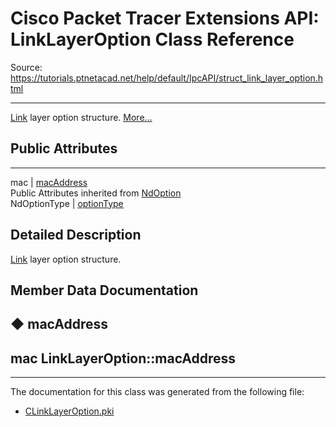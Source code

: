 # Cisco Packet Tracer Extensions API: LinkLayerOption Class Reference

Source: https://tutorials.ptnetacad.net/help/default/IpcAPI/struct_link_layer_option.html

---

[Link](class_link.html "Link is the class that handles the connection link.") layer option structure. [More...](struct_link_layer_option.html#details)

##  Public Attributes  
  
---  
mac | [macAddress](struct_link_layer_option.html#a83759f122618ab91b267d529ca47342c)  
Public Attributes inherited from [NdOption](struct_nd_option.html)  
NdOptionType | [optionType](struct_nd_option.html#a3872084bcdf0cccdc0519ae9366f80b8)  
  
## Detailed Description

[Link](class_link.html "Link is the class that handles the connection link.") layer option structure. 

## Member Data Documentation

## ◆ macAddress

mac LinkLayerOption::macAddress  
---  
  
* * *

The documentation for this class was generated from the following file:

  * [CLinkLayerOption.pki](_c_link_layer_option_8pki.html)


